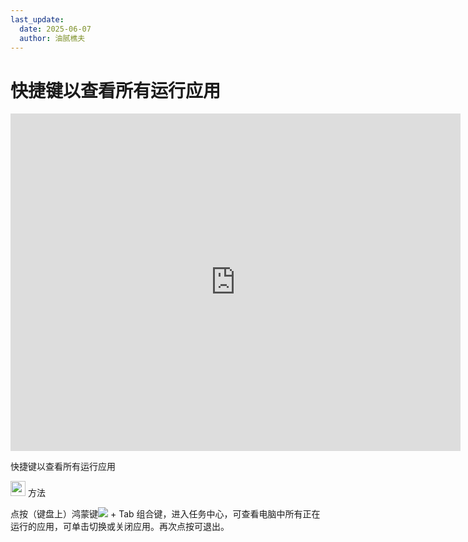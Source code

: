 ```yaml
---
last_update:
  date: 2025-06-07
  author: 油腻樵夫
---
```


# 快捷键以查看所有运行应用

<iframe src="https://tips-p01-drcn.dbankcdn.cn/MODEL/DOC/C00B030/resource/card/202512281uswxk/zh-cn/image/video/vid_Keyboard_TaskCenter.mp4#toolbar=0" scrolling="no" border="0" frameborder="no" framespacing="0" allowfullscreen="true" width="720" height="540"> </iframe>


快捷键以查看所有运行应用

<img src="https://tips-p01-drcn.dbankcdn.cn/MODEL/DOC/C00B030/resource/card/202512281uswxk/zh-cn/image/common/buttons/fig_method.png" width="24" height="24"/> 方法

点按（键盘上）鸿蒙键![](https://tips-p01-drcn.dbankcdn.cn/MODEL/DOC/C00B030/resource/card/202512281uswxk/zh-cn/image/common/keyboard/HM_keyboard_OH_1.png) + Tab 组合键，进入任务中心，可查看电脑中所有正在运行的应用，可单击切换或关闭应用。再次点按可退出。


